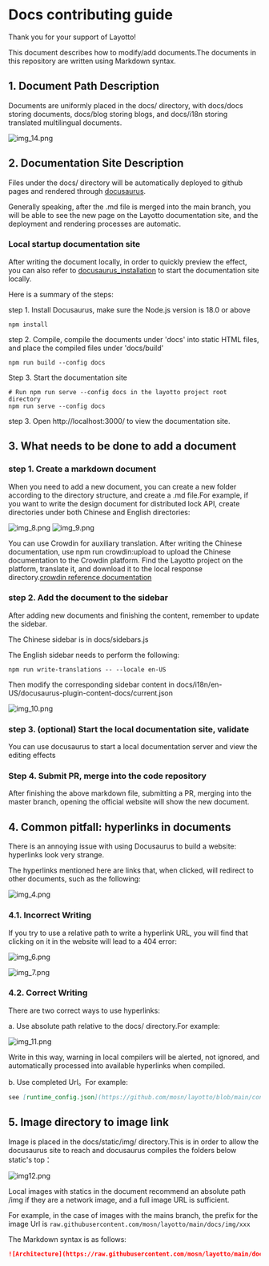 # Docs contributing guide

Thank you for your support of Layotto!

This document describes how to modify/add documents.The documents in this repository are written using Markdown syntax.

## 1. Document Path Description

Documents are uniformly placed in the docs/ directory, with docs/docs storing documents, docs/blog storing blogs, and docs/i18n storing translated multilingual documents.

![img\_14.png](/img/development/doc/img_14.png)

## 2. Documentation Site Description

Files under the docs/ directory will be automatically deployed to github pages and rendered through [docusaurus](https://docusaurus.io/).

Generally speaking, after the .md file is merged into the main branch, you will be able to see the new page on the Layotto documentation site, and the deployment and rendering processes are automatic.

### Local startup documentation site

After writing the document locally, in order to quickly preview the effect, you can also refer to [docusaurus_installation](https://docusaurus.io/docs/installation) to start the documentation site locally.

Here is a summary of the steps:

step 1. Install Docusaurus, make sure the Node.js version is 18.0 or above

```shell
npm install
```

step 2. Compile, compile the documents under 'docs' into static HTML files, and place the compiled files under 'docs/build'

```shell
npm run build --config docs
```

Step 3. Start the documentation site

```shell
# Run npm run serve --config docs in the layotto project root directory
npm run serve --config docs
```

step 3. Open http://localhost:3000/ to view the documentation site.

## 3. What needs to be done to add a document

### step 1. Create a markdown document

When you need to add a new document, you can create a new folder according to the directory structure, and create a .md file.For example, if you want to write the design document for distributed lock API, create directories under both Chinese and English directories:

![img\_8.png](/img/development/doc/img_8.png)
![img\_9.png](/img/development/doc/img_9.png)

You can use Crowdin for auxiliary translation. After writing the Chinese documentation, use npm run crowdin:upload to upload the Chinese documentation to the Crowdin platform. Find the Layotto project on the platform, translate it, and download it to the local response directory.[crowdin reference documentation](https://docusaurus.io/docs/i18n/crowdin)

### step 2. Add the document to the sidebar

After adding new documents and finishing the content, remember to update the sidebar.

The Chinese sidebar is in docs/sidebars.js

The English sidebar needs to perform the following:

```shell
npm run write-translations -- --locale en-US
```

Then modify the corresponding sidebar content in docs/i18n/en-US/docusaurus-plugin-content-docs/current.json

![img\_10.png](/img/development/doc/img_10.png)

### step 3. (optional) Start the local documentation site, validate

You can use docusaurus to start a local documentation server and view the editing effects

### Step 4. Submit PR, merge into the code repository

After finishing the above markdown file, submitting a PR, merging into the master branch, opening the official website will show the new document.

## 4. Common pitfall: hyperlinks in documents

There is an annoying issue with using Docusaurus to build a website: hyperlinks look very strange.

The hyperlinks mentioned here are links that, when clicked, will redirect to other documents, such as the following:

![img\_4.png](/img/development/doc/img_4.png)

### 4.1. Incorrect Writing

If you try to use a relative path to write a hyperlink URL, you will find that clicking on it in the website will lead to a 404 error:

![img\_6.png](/img/development/doc/img_6.png)

![img\_7.png](/img/development/doc/img_7.png)

### 4.2. Correct Writing

There are two correct ways to use hyperlinks:

a. Use absolute path relative to the docs/ directory.For example:

![img\_11.png](/img/development/doc/img_11.png)

Write in this way, warning in local compilers will be alerted, not ignored, and automatically processed into available hyperlinks when compiled.

b. Use completed Url。For example:

```markdown
see [runtime_config.json](https://github.com/mosn/layotto/blob/main/configs/runtime_config.json):
```

## 5. Image directory to image link

Image is placed in the docs/static/img/ directory.This is in order to allow the docusaurus site to reach and docusaurus compiles the folders below static's top：

![img12.png](/img/development/doc/img_12.png)

Local images with statics in the document recommend an absolute path /img if they are a network image, and a full image URL is sufficient.

For example, in the case of images with the mains branch, the prefix for the image Url is `raw.githubusercontent.com/mosn/layotto/main/docs/img/xxx`

The Markdown syntax is as follows:

```markdown
![Architecture](https://raw.githubusercontent.com/mosn/layotto/main/docs/img/runtime-architecture.png)
```

